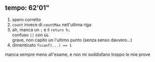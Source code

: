 ## tempo: 62'01"

1. spero corretto
2. `count` invece di `countMax` nell'ultima riga
3. ah, manca un `;` e il `return h;`  
   confuso `||` con `&&`  
   grave, non capito un l'ultimo punto (senza senso davvero...)
4. dimenticato `fscanf(...) == 1` 

manca sempre meno all'esame, e non mi soddisfano troppo le mie prove


